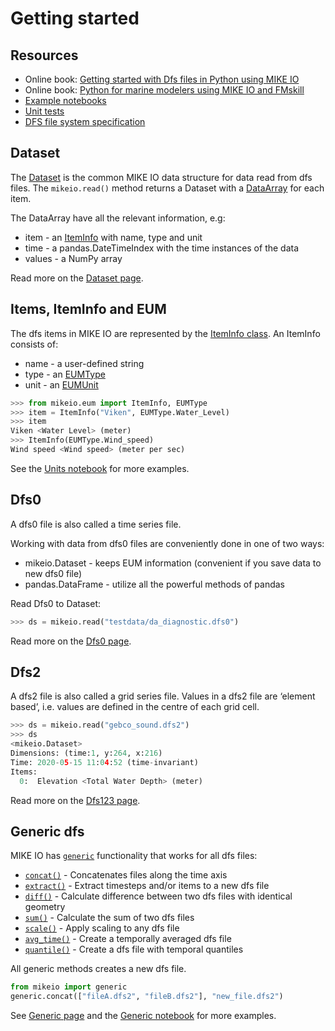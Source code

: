 # Getting started

## Resources

* Online book: [Getting started with Dfs files in Python using MIKE IO](https://dhi.github.io/getting-started-with-mikeio)
* Online book: [Python for marine modelers using MIKE IO and FMskill](https://dhi.github.io/book-learn-mikeio-fmskill)
* [Example notebooks](https://nbviewer.jupyter.org/github/DHI/mikeio/tree/main/notebooks/)
* [Unit tests](https://github.com/DHI/mikeio/tree/main/tests)
* [DFS file system specification](https://docs.mikepoweredbydhi.com/core_libraries/dfs/dfs-file-system)


## Dataset
The [Dataset](Dataset) is the common MIKE IO data structure for data read from dfs files. 
The  `mikeio.read()` method returns a Dataset with a [DataArray](DataArray) for each item.

The DataArray have all the relevant information, e.g:

* item - an [ItemInfo](eum.ItemInfo) with name, type and unit
* time - a pandas.DateTimeIndex with the time instances of the data
* values - a NumPy array

Read more on the [Dataset page](dataset).


## Items, ItemInfo and EUM

The dfs items in MIKE IO are represented by the [ItemInfo class](eum.ItemInfo).
An ItemInfo consists of:

* name - a user-defined string 
* type - an [EUMType](eum.EUMType) 
* unit - an [EUMUnit](eum.EUMUnit)

```python
>>> from mikeio.eum import ItemInfo, EUMType
>>> item = ItemInfo("Viken", EUMType.Water_Level)
>>> item
Viken <Water Level> (meter)
>>> ItemInfo(EUMType.Wind_speed)
Wind speed <Wind speed> (meter per sec)
```

See the [Units notebook](https://nbviewer.jupyter.org/github/DHI/mikeio/blob/main/notebooks/Units.ipynb) for more examples.


## Dfs0
A dfs0 file is also called a time series file. 

Working with data from dfs0 files are conveniently done in one of two ways:

* mikeio.Dataset - keeps EUM information (convenient if you save data to new dfs0 file)
* pandas.DataFrame - utilize all the powerful methods of pandas


Read Dfs0 to Dataset:

```python
>>> ds = mikeio.read("testdata/da_diagnostic.dfs0")
```

Read more on the [Dfs0 page](dfs0).



## Dfs2

A dfs2 file is also called a grid series file. Values in a dfs2 file are ‘element based’, i.e. values are defined in the centre of each grid cell. 

```python
>>> ds = mikeio.read("gebco_sound.dfs2") 
>>> ds
<mikeio.Dataset>
Dimensions: (time:1, y:264, x:216)
Time: 2020-05-15 11:04:52 (time-invariant)
Items:
  0:  Elevation <Total Water Depth> (meter)
```

Read more on the [Dfs123 page](dfs123.rst).


## Generic dfs
MIKE IO has [`generic`](mikeio.generic) functionality that works for all dfs files: 

* [`concat()`](generic.concat) - Concatenates files along the time axis
* [`extract()`](generic.extract) - Extract timesteps and/or items to a new dfs file
* [`diff()`](generic.diff) - Calculate difference between two dfs files with identical geometry
* [`sum()`](generic.sum) - Calculate the sum of two dfs files
* [`scale()`](generic.scale) - Apply scaling to any dfs file
* [`avg_time()`](generic.avg_time) - Create a temporally averaged dfs file
* [`quantile()`](generic.quantile) - Create a dfs file with temporal quantiles

All generic methods creates a new dfs file.

```python
from mikeio import generic
generic.concat(["fileA.dfs2", "fileB.dfs2"], "new_file.dfs2")
```

See [Generic page](mikeio.generic) and the [Generic notebook](<https://nbviewer.jupyter.org/github/DHI/mikeio/blob/main/notebooks/Generic.ipynb>) for more examples.
